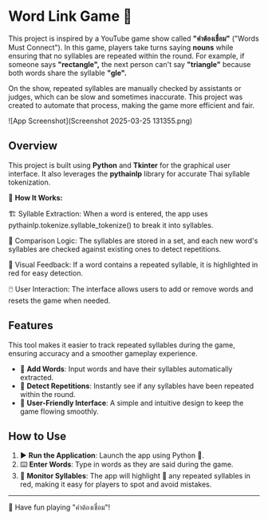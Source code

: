# Word Link Game 🔗

This project is inspired by a YouTube game show called **"คำต้องเชื่อม"** ("Words Must Connect"). In this game, players take turns saying **nouns** while ensuring that no syllables are repeated within the round. For example, if someone says **"rectangle",** the next person can't say **"triangle"** because both words share the syllable **"gle".**

On the show, repeated syllables are manually checked by assistants or judges, which can be slow and sometimes inaccurate. This project was created to automate that process, making the game more efficient and fair.

![App Screenshot](Screenshot 2025-03-25 131355.png)

## Overview

This project is built using **Python** and **Tkinter** for the graphical user interface. It also leverages the **pythainlp** library for accurate Thai syllable tokenization.

🔧 **How It Works:**

🏗️ Syllable Extraction: When a word is entered, the app uses pythainlp.tokenize.syllable_tokenize() to break it into syllables.

🔄 Comparison Logic: The syllables are stored in a set, and each new word's syllables are checked against existing ones to detect repetitions.

🎨 Visual Feedback: If a word contains a repeated syllable, it is highlighted in red for easy detection.

🖱️ User Interaction: The interface allows users to add or remove words and resets the game when needed.


## Features

This tool makes it easier to track repeated syllables during the game, ensuring accuracy and a smoother gameplay experience.

- 📝 **Add Words**: Input words and have their syllables automatically extracted.
- 🔎 **Detect Repetitions**: Instantly see if any syllables have been repeated within the round.
- 🎨 **User-Friendly Interface**: A simple and intuitive design to keep the game flowing smoothly.


## How to Use

1. ▶️ **Run the Application**: Launch the app using Python 🐍.
2. ⌨️ **Enter Words**: Type in words as they are said during the game.
3. 🚨 **Monitor Syllables**: The app will highlight 🔴 any repeated syllables in red, making it easy for players to spot and avoid mistakes.

---


🎉 Have fun playing "คำต้องเชื่อม"!

